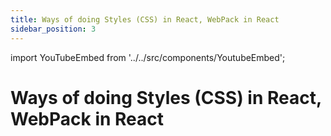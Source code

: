 ```yaml
---
title: Ways of doing Styles (CSS) in React, WebPack in React
sidebar_position: 3
---
```


import YouTubeEmbed from '../../src/components/YoutubeEmbed';

# Ways of doing Styles (CSS) in React, WebPack in React

<YouTubeEmbed videoId="xoEhURgCZ3M" />
